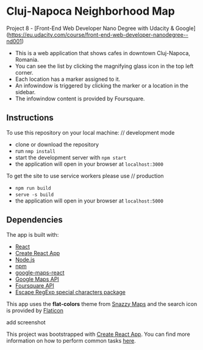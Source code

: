 # Cluj-Napoca Neighborhood Map

Project 8 - [Front-End Web Developer Nano Degree with Udacity & Google]
(https://eu.udacity.com/course/front-end-web-developer-nanodegree--nd001)

* This is a web application that shows cafes in downtown Cluj-Napoca, Romania.
* You can see the list by clicking the magnifying glass icon in the top left corner.
* Each location has a marker assigned to it.
* An infowindow is triggered by clicking the marker or a location in the sidebar.
* The infowindow content is provided by Foursquare.

## Instructions

To use this repository on your local machine:            // development mode
* clone or download the repository
* run `nmp install`
* start the development server with `npm start`
* the application will open in your browser at `localhost:3000`

To get the site to use service workers please use            // production 
* `npm run build`
* `serve -s build`
* the application will open in your browser at `localhost:5000`

## Dependencies

The app is built with:

* [React](https://github.com/facebook/React)
* [Create React App](https://github.com/facebookincubator/create-react-app)
* [Node.js](https://github.com/nodejs/node)
* [npm](https://github.com/npm/cli)
* [google-maps-react](https://github.com/fullstackreact/google-maps-react)
* [Google Maps API](https://cloud.google.com/maps-platform/)
* [Foursquare API](https://foursquare.com/)
* [Escape RegExp special characters package](https://github.com/sindresorhus/escape-string-regexp)

This app uses the **flat-colors** theme from [Snazzy Maps](https://snazzymaps.com/style/19955/flat-colors) and the search icon is provided by [Flaticon](https://www.flaticon.com/)

add screenshot

This project was bootstrapped with [Create React App](https://github.com/facebookincubator/create-react-app). You can find more information on how to perform common tasks [here](https://github.com/facebookincubator/create-react-app/blob/master/packages/react-scripts/template/README.md).